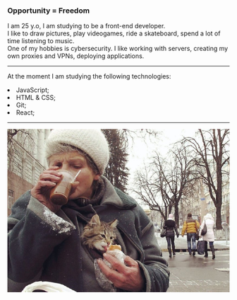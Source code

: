 ### Opportunity = Freedom

<p>I am 25 y.o, I am studying to be a front-end developer.<br>
I like to draw pictures, play videogames, ride a skateboard, spend a lot of time listening to music.<br>
One of my hobbies is cybersecurity. I like working with servers, creating my own proxies and VPNs, deploying applications.</p>
<hr><p>At the moment I am studying the following technologies:</p>
<li>JavaScript;</li>
<li>HTML & CSS;</li>
<li>Git;</li>
<li>React;</li>
<hr>
<img src="https://github.com/whiteyod/whiteyod/blob/main/photo1658106827.jpeg">
